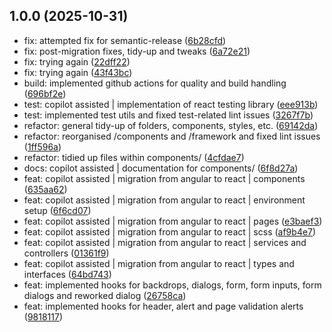 ## 1.0.0 (2025-10-31)

* fix: attempted fix for semantic-release ([6b28cfd](https://github.com/Ombudsdan/banjo-hootson-react/commit/6b28cfd))
* fix: post-migration fixes, tidy-up and tweaks ([6a72e21](https://github.com/Ombudsdan/banjo-hootson-react/commit/6a72e21))
* fix: trying again ([22dff22](https://github.com/Ombudsdan/banjo-hootson-react/commit/22dff22))
* fix: trying again ([43f43bc](https://github.com/Ombudsdan/banjo-hootson-react/commit/43f43bc))
* build: implemented github actions for quality and build handling ([696bf2e](https://github.com/Ombudsdan/banjo-hootson-react/commit/696bf2e))
* test: copilot assisted | implementation of react testing library ([eee913b](https://github.com/Ombudsdan/banjo-hootson-react/commit/eee913b))
* test: implemented test utils and fixed test-related lint issues ([3267f7b](https://github.com/Ombudsdan/banjo-hootson-react/commit/3267f7b))
* refactor: general tidy-up of folders, components, styles, etc. ([69142da](https://github.com/Ombudsdan/banjo-hootson-react/commit/69142da))
* refactor: reorganised /components and /framework and fixed lint issues ([1ff596a](https://github.com/Ombudsdan/banjo-hootson-react/commit/1ff596a))
* refactor: tidied up files within components/ ([4cfdae7](https://github.com/Ombudsdan/banjo-hootson-react/commit/4cfdae7))
* docs: copilot assisted | documentation for components/ ([6f8d27a](https://github.com/Ombudsdan/banjo-hootson-react/commit/6f8d27a))
* feat: copilot assisted | migration from angular to react | components ([635aa62](https://github.com/Ombudsdan/banjo-hootson-react/commit/635aa62))
* feat: copilot assisted | migration from angular to react | environment setup ([6f6cd07](https://github.com/Ombudsdan/banjo-hootson-react/commit/6f6cd07))
* feat: copilot assisted | migration from angular to react | pages ([e3baef3](https://github.com/Ombudsdan/banjo-hootson-react/commit/e3baef3))
* feat: copilot assisted | migration from angular to react | scss ([af9b4e7](https://github.com/Ombudsdan/banjo-hootson-react/commit/af9b4e7))
* feat: copilot assisted | migration from angular to react | services and controllers ([01361f9](https://github.com/Ombudsdan/banjo-hootson-react/commit/01361f9))
* feat: copilot assisted | migration from angular to react | types and interfaces ([64bd743](https://github.com/Ombudsdan/banjo-hootson-react/commit/64bd743))
* feat: implemented hooks for backdrops, dialogs, form, form inputs, form dialogs and reworked dialog  ([26758ca](https://github.com/Ombudsdan/banjo-hootson-react/commit/26758ca))
* feat: implemented hooks for header, alert and page validation alerts ([9818117](https://github.com/Ombudsdan/banjo-hootson-react/commit/9818117))
